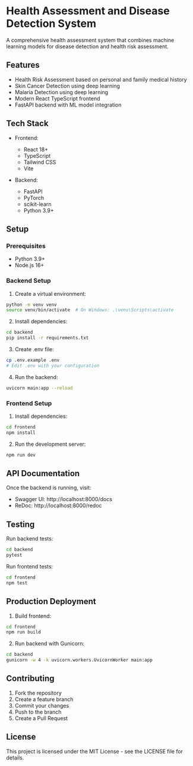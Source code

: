 # Health Assessment and Disease Detection System

A comprehensive health assessment system that combines machine learning models for disease detection and health risk assessment.

## Features

- Health Risk Assessment based on personal and family medical history
- Skin Cancer Detection using deep learning
- Malaria Detection using deep learning
- Modern React TypeScript frontend
- FastAPI backend with ML model integration

## Tech Stack

- Frontend:
  - React 18+
  - TypeScript
  - Tailwind CSS
  - Vite

- Backend:
  - FastAPI
  - PyTorch
  - scikit-learn
  - Python 3.9+

## Setup

### Prerequisites

- Python 3.9+
- Node.js 16+

### Backend Setup

1. Create a virtual environment:
```bash
python -m venv venv
source venv/bin/activate  # On Windows: .\venv\Scripts\activate
```

2. Install dependencies:
```bash
cd backend
pip install -r requirements.txt
```

3. Create .env file:
```bash
cp .env.example .env
# Edit .env with your configuration
```

4. Run the backend:
```bash
uvicorn main:app --reload
```

### Frontend Setup

1. Install dependencies:
```bash
cd frontend
npm install
```

2. Run the development server:
```bash
npm run dev
```

## API Documentation

Once the backend is running, visit:
- Swagger UI: http://localhost:8000/docs
- ReDoc: http://localhost:8000/redoc

## Testing

Run backend tests:
```bash
cd backend
pytest
```

Run frontend tests:
```bash
cd frontend
npm test
```

## Production Deployment

1. Build frontend:
```bash
cd frontend
npm run build
```

2. Run backend with Gunicorn:
```bash
cd backend
gunicorn -w 4 -k uvicorn.workers.UvicornWorker main:app
```

## Contributing

1. Fork the repository
2. Create a feature branch
3. Commit your changes
4. Push to the branch
5. Create a Pull Request

## License

This project is licensed under the MIT License - see the LICENSE file for details.
